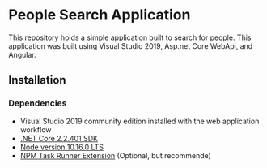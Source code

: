 # People Search Application
This repository holds a simple application built to search for people. This application was built using Visual Studio 2019, Asp.net Core WebApi, and Angular.

## Installation


### Dependencies
* Visual Studio 2019 community edition installed with the web application workflow
* [.NET Core 2.2.401 SDK](https://dotnet.microsoft.com/download/dotnet-core/2.2)
* [Node version 10.16.0 LTS](https://nodejs.org/en/)
* [NPM Task Runner Extension](https://github.com/madskristensen/NpmTaskRunner) (Optional, but recommende)